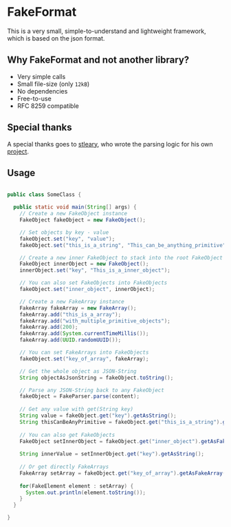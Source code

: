 # FakeFormat

This is a very small, simple-to-understand and lightweight framework, which is based on the json format.

## Why FakeFormat and not another library?

* Very simple calls
* Small file-size (only ``12kB``)
* No dependencies
* Free-to-use
* RFC 8259 compatible

## Special thanks

A special thanks goes to [stleary](https://github.com/stleary), who wrote the parsing logic for his own [project](https://github.com/stleary/JSON-java).

## Usage

````java

public class SomeClass {

  public static void main(String[] args) {
    // Create a new FakeObject instance
    FakeObject fakeObject = new FakeObject();

    // Set objects by key - value
    fakeObject.set("key", "value");
    fakeObject.set("this_is_a_string", "This_can_be_anything_primitive");

    // Create a new inner FakeObject to stack into the root FakeObject 
    FakeObject innerObject = new FakeObject();
    innerObject.set("key", "This_is_a_inner_object");

    // You can also set FakeObjects into FakeObjects
    fakeObject.set("inner_object", innerObject);

    // Create a new FakeArray instance
    FakeArray fakeArray = new FakeArray();
    fakeArray.add("this_is_a_array");
    fakeArray.add("with_multiple_primitive_objects");
    fakeArray.add(200);
    fakeArray.add(System.currentTimeMillis());
    fakeArray.add(UUID.randomUUID());

    // You can set FakeArrays into FakeObjects
    fakeObject.set("key_of_array", fakeArray);

    // Get the whole object as JSON-String
    String objectAsJsonString = fakeObject.toString();

    // Parse any JSON-String back to any FakeObject
    fakeObject = FakeParser.parse(content);
    
    // Get any value with get(String key)
    String value = fakeObject.get("key").getAsString();
    String thisCanBeAnyPrimitive = fakeObject.get("this_is_a_string").getAsString();
    
    // You can also get FakeObjects
    FakeObject setInnerObject = fakeObject.get("inner_object").getAsFakeObject();
    
    String innerValue = setInnerObject.get("key").getAsString();
    
    // Or get directly FakeArrays
    FakeArray setArray = fakeObject.get("key_of_array").getAsFakeArray();
    
    for(FakeElement element : setArray) {
      System.out.println(element.toString());
    }
  }

}

````